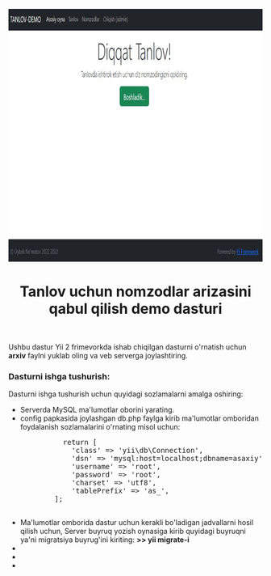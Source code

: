 <p align="center">
    <a href="#" target="_blank">
        <img src="https://github.com/oybek1349/intervyu-demo/blob/master/images/Tanlov-demo-home.JPG" height="500px">
    </a>
    <h1 align="center">Tanlov uchun nomzodlar arizasini qabul qilish demo dasturi</h1>
    <br>
</p>

Ushbu dastur Yii 2 frimevorkda ishab chiqilgan dasturni o'rnatish uchun
<b>arxiv</b> faylni yuklab oling va veb serverga joylashtiring.
<h3>Dasturni ishga tushurish:</h3>
Dasturni ishga tushurish uchun quyidagi sozlamalarni amalga oshiring: 
<ul>
    <li> Serverda MySQL ma'lumotlar oborini yarating.</li>
    <li> config papkasida joylashgan db.php faylga kirib ma'lumotlar omboridan foydalanish sozlamalarini o'rnating misol uchun:
      <pre>
          return [
            'class' => 'yii\db\Connection',
            'dsn' => 'mysql:host=localhost;dbname=asaxiy',
            'username' => 'root',
            'password' => 'root',
            'charset' => 'utf8',
            'tablePrefix' => 'as_',
        ];
        </pre>    
    </li>
    <li> Ma'lumotlar omborida dastur uchun kerakli bo'ladigan jadvallarni hosil qilish uchun,
        Server buyruq yozish oynasiga kirib quyidagi buyruqni ya'ni migratsiya buyrug'ini kiriting:
        <b><span> >> yii migrate-i </span></b>
    </li>
    <li> </li>
    <li> </li>
    <li> </li>
</ul>

